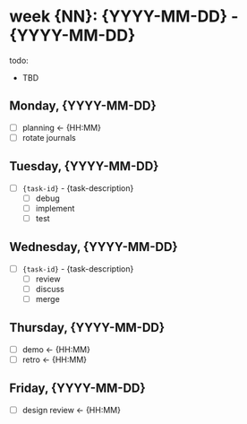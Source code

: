 # week {NN}: {YYYY-MM-DD} - {YYYY-MM-DD}

todo:
* TBD

## Monday, {YYYY-MM-DD}

- [ ] planning <- {HH:MM}
- [ ] rotate journals

## Tuesday, {YYYY-MM-DD}

- [ ] `{task-id}` - {task-description}
  - [ ] debug
  - [ ] implement
  - [ ] test

## Wednesday, {YYYY-MM-DD}

- [ ] `{task-id}` - {task-description}
  - [ ] review
  - [ ] discuss
  - [ ] merge

## Thursday, {YYYY-MM-DD}

- [ ] demo <- {HH:MM}
- [ ] retro <- {HH:MM}

## Friday, {YYYY-MM-DD}

- [ ] design review <- {HH:MM}
